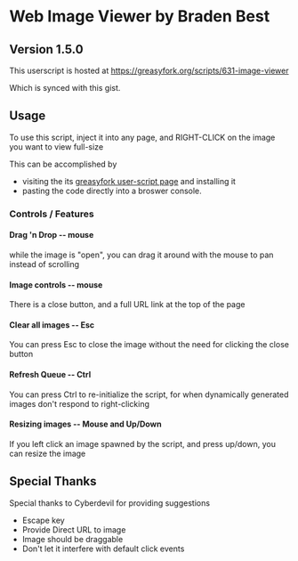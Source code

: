 # Web Image Viewer by Braden Best

## Version 1.5.0

This userscript is hosted at https://greasyfork.org/scripts/631-image-viewer

Which is synced with this gist.

## Usage

To use this script, inject it into any page, and RIGHT-CLICK on the image you want to view full-size

This can be accomplished by

* visiting the its [greasyfork user-script page](https://greasyfork.org/scripts/631-image-viewer) and installing it
* pasting the code directly into a broswer console.

### Controls / Features

#### Drag 'n Drop -- mouse

while the image is "open", you can drag it around with the mouse to pan instead of scrolling

#### Image controls -- mouse

There is a close button, and a full URL link at the top of the page

#### Clear all images -- Esc

You can press Esc to close the image without the need for clicking the close button

#### Refresh Queue -- Ctrl

You can press Ctrl to re-initialize the script, for when dynamically generated images don't respond to right-clicking

#### Resizing images -- Mouse and Up/Down

If you left click an image spawned by the script, and press up/down, you can resize the image

## Special Thanks

Special thanks to Cyberdevil for providing suggestions

* Escape key
* Provide Direct URL to image
* Image should be draggable
* Don't let it interfere with default click events
